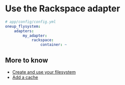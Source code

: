 # Use the Rackspace adapter

```yml
# app/config/config.yml
oneup_flysystem:
    adapters:
        my_adapter:
            rackspace:
                container: ~
```

## More to know
* [Create and use your filesystem](filesystem_create.md)
* [Add a cache](filesystem_cache.md)